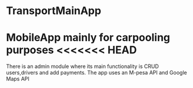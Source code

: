 # TransportMainApp
MobileApp mainly for carpooling purposes
<<<<<<< HEAD
=======
There is an admin module where its main functionality is CRUD users,drivers and add payments. The app uses an M-pesa API and Google Maps API
>>>>>>> 
